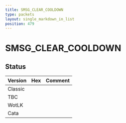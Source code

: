 ```yaml
---
title: SMSG_CLEAR_COOLDOWN
type: packets
layout: single_markdown_in_list
position: 479
---
```


# SMSG_CLEAR_COOLDOWN

## Status

Version | Hex | Comment
---------- | ---------- | ---------- 
Classic |  |  
TBC |  |  
WotLK |  |  
Cata |  |  
